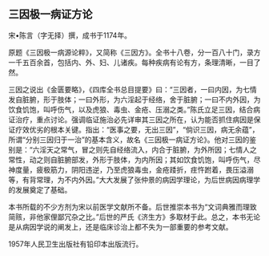 ## 三因极一病证方论

宋•陈言（字无择）撰，成书于1174年。

原题《三因极一病源论粹》，又简称《三因方》。全书十八卷，分一百八十门，录方一千五百余首，包括内、外、妇、儿诸疾。每种疾病有论有方，条理清晰，一目了然。

三因之说出《金匮要略》，《四库全书总目提要》曰：“三因者，一曰内因，为七情发自脏腑，形于肢体；一曰外形，为六淫起于经络，舍于脏腑；一曰不内外因，为饮食饥饱，叫呼伤气，以及虎狼、毒虫、金疮、压溺之类。”陈氏立足三因，结合病证治疗，重点讨论。强调临证施治必先详审其三因之所在，认为能否抓住病因是保证疗效优劣的根本关键。指出：“医事之要，无出三因”，“倘识三因，病无余蕴”，所谓“分别三因归于一治”的基本含义，故名《三因极一病证方论》。他对三因的鉴别是：“六淫天之常气，冒之则先自经络流入，内合于脏腑，为外所因；七情人之常性，动之则自脏腑部发，外形于肢体，为内所因；其如饮食饥饱，叫呼伤气，尽神度量，疲极筋力，阴阳违逆，乃至虎狼毒虫，金疮踒折，疰忤跗着，畏压溢溺等，有背常理，为不内外因。”大大发展了张仲景的病因学理论，为后世病因病理学的发展奠定了基础。

本书所载的不少方剂为宋以前医学文献所不备。后世推崇本书为“文词典雅而理致简赅，非他家俚鄙冗杂之比。”后世的严氏《济生方》多取材于此。总之，本书无论是从病因学说的阐发上，还是临床诊治上都不失为一部重要的参考文献。

1957年人民卫生出版社有铅印本出版流行。
